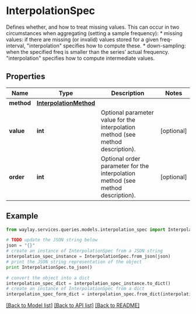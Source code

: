 # InterpolationSpec

Defines whether, and how to treat missing values.  This can occur in two circumstances when aggregating (setting a sample frequency): * missing values: if there are missing (or invalid) values stored for a given freq-interval, \"interpolation\" specifies how to compute these. * down-sampling: when the specified freq is smaller than the series’ actual frequency. \"interpolation\" specifies how to compute intermediate values.

## Properties

Name | Type | Description | Notes
------------ | ------------- | ------------- | -------------
**method** | [**InterpolationMethod**](InterpolationMethod.md) |  | 
**value** | **int** | Optional parameter value for the interpolation method (see method description). | [optional] 
**order** | **int** | Optional order parameter for the interpolation method (see method description). | [optional] 

## Example

```python
from waylay.services.queries.models.interpolation_spec import InterpolationSpec

# TODO update the JSON string below
json = "{}"
# create an instance of InterpolationSpec from a JSON string
interpolation_spec_instance = InterpolationSpec.from_json(json)
# print the JSON string representation of the object
print InterpolationSpec.to_json()

# convert the object into a dict
interpolation_spec_dict = interpolation_spec_instance.to_dict()
# create an instance of InterpolationSpec from a dict
interpolation_spec_form_dict = interpolation_spec.from_dict(interpolation_spec_dict)
```
[[Back to Model list]](../README.md#documentation-for-models) [[Back to API list]](../README.md#documentation-for-api-endpoints) [[Back to README]](../README.md)


